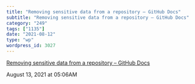 ```yaml
---
title: "Removing sensitive data from a repository – GitHub Docs"
subtitle: "Removing sensitive data from a repository – GitHub Docs"
category: "249"
tags: ["1135"]
date: "2021-08-12"
type: "wp"
wordpress_id: 3027
---
```

[ Removing sensitive data from a repository – GitHub Docs](https://docs.github.com/en/github/authenticating-to-github/keeping-your-account-and-data-secure/removing-sensitive-data-from-a-repository)
 
August 13, 2021 at 05:06AM
